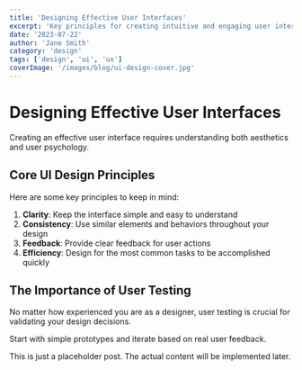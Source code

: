 ```yaml
---
title: 'Designing Effective User Interfaces'
excerpt: 'Key principles for creating intuitive and engaging user interfaces'
date: '2023-07-22'
author: 'Jane Smith'
category: 'design'
tags: ['design', 'ui', 'ux']
coverImage: '/images/blog/ui-design-cover.jpg'
---
```


# Designing Effective User Interfaces

Creating an effective user interface requires understanding both aesthetics and user psychology.

## Core UI Design Principles

Here are some key principles to keep in mind:

1. **Clarity**: Keep the interface simple and easy to understand
2. **Consistency**: Use similar elements and behaviors throughout your design
3. **Feedback**: Provide clear feedback for user actions
4. **Efficiency**: Design for the most common tasks to be accomplished quickly

## The Importance of User Testing

No matter how experienced you are as a designer, user testing is crucial for validating your design decisions.

Start with simple prototypes and iterate based on real user feedback.

This is just a placeholder post. The actual content will be implemented later. 